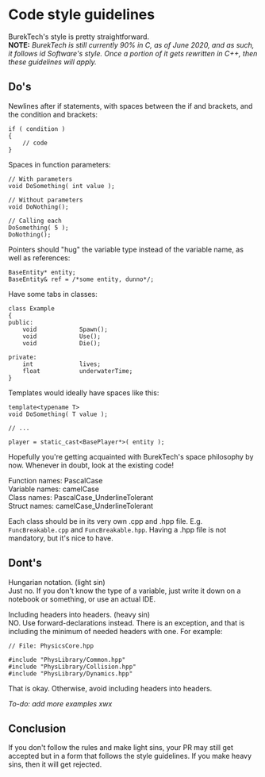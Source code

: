 # Code style guidelines

BurekTech's style is pretty straightforward.  
**NOTE:** *BurekTech is still currently 90% in C, as of June 2020, and as such, it follows id Software's style. Once a portion of it gets rewritten in C++, then these guidelines will apply.*
 
## Do's

Newlines after if statements, with spaces between the if and brackets, and the condition and brackets:
```
if ( condition )
{
	// code
}
``` 
 
 
Spaces in function parameters:
```
// With parameters
void DoSomething( int value );

// Without parameters
void DoNothing();

// Calling each
DoSomething( 5 );
DoNothing();
```
 

Pointers should "hug" the variable type instead of the variable name, as well as references:
```
BaseEntity* entity;
BaseEntity& ref = /*some entity, dunno*/;
```
 

Have some tabs in classes:
```
class Example
{
public:
	void			Spawn();
	void 			Use();
	void 			Die();

private:
	int 			lives;
	float			underwaterTime; 			
}
```
 

Templates would ideally have spaces like this:
```
template<typename T>
void DoSomething( T value );

// ...

player = static_cast<BasePlayer*>( entity );
```
Hopefully you're getting acquainted with BurekTech's space philosophy by now. Whenever in doubt, look at the existing code! 
 
Function names: PascalCase  
Variable names: camelCase  
Class names: PascalCase_UnderlineTolerant  
Struct names: camelCase_UnderlineTolerant  

Each class should be in its very own .cpp and .hpp file. E.g. `FuncBreakable.cpp` and `FuncBreakable.hpp`. Having a .hpp file is not mandatory, but it's nice to have. 
  
## Dont's
 
Hungarian notation. (light sin)  
Just no. If you don't know the type of a variable, just write it down on a notebook or something, or use an actual IDE.
  
Including headers into headers. (heavy sin)  
NO. Use forward-declarations instead. There is an exception, and that is including the minimum of needed headers with one. For example: 
```
// File: PhysicsCore.hpp

#include "PhysLibrary/Common.hpp"
#include "PhysLibrary/Collision.hpp"
#include "PhysLibrary/Dynamics.hpp"
``` 
That is okay. Otherwise, avoid including headers into headers. 
 
*To-do: add more examples xwx*
 

## Conclusion

If you don't follow the rules and make light sins, your PR may still get accepted but in a form that follows the style guidelines. If you make heavy sins, then it will get rejected.
